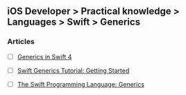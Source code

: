 ## iOS Developer > Practical knowledge > Languages > Swift > Generics

### Articles
- [ ] [Generics in Swift 4](https://medium.com/developermind/generics-in-swift-4-4f802cd6f53c)
- [ ] [Swift Generics Tutorial: Getting Started](https://www.raywenderlich.com/154371/swift-generics-tutorial-getting-started)
- [ ] [The Swift Programming Language: Generics](https://developer.apple.com/library/content/documentation/Swift/Conceptual/Swift_Programming_Language/Generics.html)


